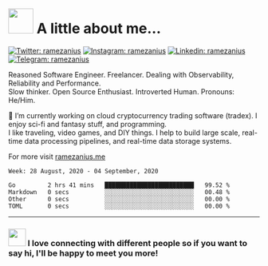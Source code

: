 <!--[![1500x500](https://repository-images.githubusercontent.com/277600566/a0e18700-cdb9-11ea-95dd-ac317c072820 "Mars sunset")](https://github.com/ramezanius)-->

# <img src="https://media.giphy.com/media/VgCDAzcKvsR6OM0uWg/giphy.gif" width="50"> A little about me...  

[![Twitter: ramezanius](https://img.shields.io/badge/-Twitter-1DA1F2?style=flat&logo=Twitter&logoColor=white&link=https://www.twitter.com/ramezanius/)](https://twitter.com/ramezanius)
[![Instagram: ramezanius](https://img.shields.io/badge/-Instagram-E1306C?style=flat&logo=Instagram&logoColor=white&link=https://www.instagram.com/ramezanius/)](https://www.instagram.com/ramezanius/)
[![Linkedin: ramezanius](https://img.shields.io/badge/-Linkedin-2867B2?style=flat&logo=Linkedin&logoColor=white&link=https://www.linkedin.com/in/ramezanius/)](https://www.linkedin.com/in/ramezanius/)
[![Telegram: ramezanius](https://img.shields.io/badge/-Telegram-2CA5E0?style=flat&logo=Telegram&logoColor=white&link=https://www.telegram.me/ramezanius/)](https://www.telegram.me/ramezanius/)

Reasoned Software Engineer. Freelancer. Dealing with Observability, Reliability and Performance.<br>
Slow thinker. Open Source Enthusiast. Introverted Human. Pronouns: He/Him.

🔭 I’m currently working on cloud cryptocurrency trading software (tradex).
I enjoy sci-fi and fantasy stuff, and programming.<br> I like traveling, video games, and DIY things.
I help to build large scale, real-time data processing pipelines, and real-time data storage systems.

For more visit [ramezanius.me](https://ramezanius.me)

<!--START_SECTION:waka-->
```text
Week: 28 August, 2020 - 04 September, 2020

Go         2 hrs 41 mins   █████████████████████████   99.52 % 
Markdown   0 secs          ░░░░░░░░░░░░░░░░░░░░░░░░░   00.48 % 
Other      0 secs          ░░░░░░░░░░░░░░░░░░░░░░░░░   00.00 % 
TOML       0 secs          ░░░░░░░░░░░░░░░░░░░░░░░░░   00.00 % 
```
<!--END_SECTION:waka-->

---

### <img src="https://media.giphy.com/media/RIws88ljs2BTgWquur/giphy.gif" width="35"> I love connecting with different people</b> so if you want to say <b>hi, I'll be happy to meet you more!
